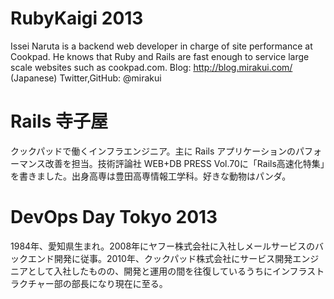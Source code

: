 # RubyKaigi 2013
Issei Naruta is a backend web developer in charge of site performance at Cookpad. He knows that Ruby and Rails are fast enough to service large scale websites such as cookpad.com. Blog: http://blog.mirakui.com/ (Japanese) Twitter,GitHub: @mirakui

# Rails 寺子屋
クックパッドで働くインフラエンジニア。主に Rails アプリケーションのパフォーマンス改善を担当。技術評論社 WEB+DB PRESS Vol.70に「Rails高速化特集」を書きました。出身高専は豊田高専情報工学科。好きな動物はパンダ。

# DevOps Day Tokyo 2013
1984年、愛知県生まれ。2008年にヤフー株式会社に入社しメールサービスのバックエンド開発に従事。2010年、クックパッド株式会社にサービス開発エンジニアとして入社したものの、開発と運用の間を往復しているうちにインフラストラクチャー部の部長になり現在に至る。
